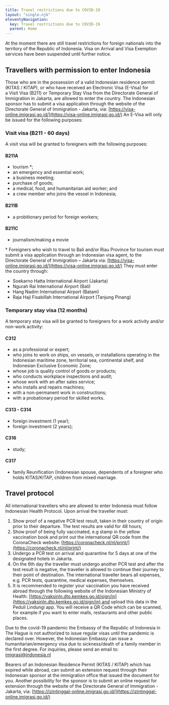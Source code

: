 ```yaml
---
title: Travel restrictions due to COVID-19
layout: "single.njk"
eleventyNavigation:
  key: Travel restrictions due to COVID-19
  parent: Home
---
```


At the moment there are still travel restrictions for foreign nationals into
the territory of the Republic of Indonesia. Visa on Arrival and Visa Exemption
services have been suspended until further notice.

## Travellers with permission to enter Indonesia

Those who are in the possession of a valid Indonesian residence permit (KITAS /
KITAP), or who have received an Electronic Visa (E-Visa) for a Visit Visa
(B211) or Temporary Stay Visa from the Directorate General of Immigration in
Jakarta, are allowed to enter the country. The Indonesian sponsor has to submit
a visa application through the website of the Directorate General of
Immigration - Jakarta, via: [https://visa-online.imigrasi.go.id/](https://visa-online.imigrasi.go.id/) An E-Visa will
only be issued for the following purposes:

### Visit visa (B211 - 60 days)

A visit visa will be granted to foreigners with the following purposes:

#### B211A

- tourism \*;
- an emergency and essential work;
- a business meeting;
- purchase of goods;
- a medical, food, and humanitarian aid worker; and
- a crew member who joins the vessel in Indonesia;

#### B211B

- a probitionary period for foreign workers;

#### B211C

- journalism/making a movie

\* Foreigners who wish to travel to Bali and/or Riau Province for tourism must
submit a visa application through an Indonesian visa agent, to the Directorate
General of Immigration – Jakarta via:
[https://visa-online.imigrasi.go.id/](https://visa-online.imigrasi.go.id/) They
must enter the country through:

- Soekarno Hatta International Airport (Jakarta)
- Ngurah Rai International Airport (Bali)
- Hang Nadim International Airport (Batam)
- Raja Haji Fisabillah International Airport (Tanjung Pinang)       

### Temporary stay visa (12 months)

A temporary stay visa will be granted to foreigners for a work
activity and/or non-work activity:

#### C312

- as a professional or expert;
- who joins to work on ships, on vessels, or installations operating in the Indonesian maritime zone, territorial sea, continental shelf, and Indonesian Exclusive Economic Zone;
- whose job is quality control of goods or products;
- who conducts workplace inspections and audit;
- whose work with an after sales service;
- who installs and repairs machines;
- with a non-permanent work in constructions;
- with a probationary period for skilled works.

#### C313 - C314

- foreign investment (1 year);
- foreign investment (2 years);

#### C316

- study;

#### C317

- family Reunification (Indonesian spouse, dependents of a foreigner who holds KITAS/KITAP, children from mixed marriage.

## Travel protocol

All international travellers who are allowed to enter Indonesia must follow Indonesian Health Protocol. Upon arrival the traveller must:

1. Show proof of a negative PCR test result, taken in their country of origin prior to their departure. The test results are valid for 48 hours;
2. Show proof of being fully vaccinated, e.g stamp in the yellow vaccination book and print out the international QR code from the CoronaCheck website: [https://coronacheck.nl/nl/print/](https://coronacheck.nl/nl/print/)
3. Undergo a PCR test on arrival and quarantine for 5 days at one of the designated hotels in Jakarta.
4. On the 6th day the traveller must undergo another PCR test and after the test result is negative, the traveller is allowed to continue their journey to their point of destination. The international traveller bears all expenses, e.g. PCR tests, quarantine, medical expenses, themselves.
5. It is recommended to register your vaccination you have received abroad through the following website of the Indonesian Ministry of Health: [https://vaksinln.dto.kemkes.go.id/sign/in](https://vaksinln.dto.kemkes.go.id/sign/in) and upload this data in the Peduli Lindungi app. You will receive a QR Code which can be scanned, for example if you want to enter malls, restaurants and other public places.

Due to the covid-19 pandemic the Embassy of the Republic of Indonesia in The Hague is not authorized to issue regular visas until the pandemic is declared over. However, the Indonesian Embassy can issue a humanitarian/emergency visa due to sickness/death of a family member in the first degree. For inquiries, please send an email to: imigrasi@indonesia.nl

Bearers of an Indonesian Residence Permit (KITAS / KITAP) which has expired while abroad, can submit an extension request through their Indonesian sponsor at the immigration office that issued the document for you. Another possibility for the sponsor is to submit an online request for extension through the website of the Directorate General of Immigration - Jakarta, via: [https://izintinggal-online.imigrasi.go.id/](https://izintinggal-online.imigrasi.go.id/)
